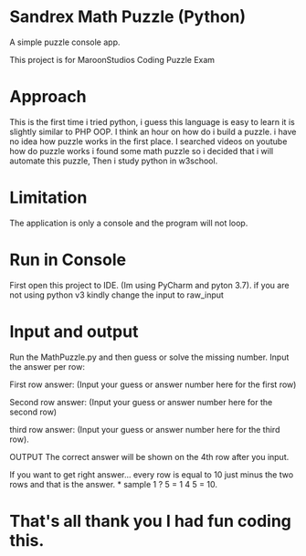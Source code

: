 # Sandrex Math Puzzle (Python)

A simple puzzle console app.
 
This project is for MaroonStudios Coding Puzzle Exam

# Approach

This is the first time i tried python, i guess this language is easy to learn it is slightly similar to PHP OOP.
I think an hour on how do i build a puzzle. i have no idea how puzzle works in the first place.
I searched videos on youtube how do puzzle works i found some math puzzle so i decided that i will automate this puzzle,
Then i study python in w3school.

# Limitation

The application is only a console and the program will not loop. 

# Run in Console

First open this project to IDE. (Im using PyCharm and pyton 3.7).
if you are not using python v3 kindly change the input to raw_input

# Input and output

Run the MathPuzzle.py and then guess or solve the missing number.
Input the answer per row:

First row answer: (Input your guess or answer number here for the first row)

Second row answer: (Input your guess or answer number here for the second row)

third row answer: (Input your guess or answer number here for the third row).

OUTPUT
The correct answer will be shown on the 4th row after you input.


If you want to get right answer... every row is equal to 10 just minus 
the two rows and that is the answer. * sample 1 ? 5 = 1 4 5 = 10.

# That's all thank you I had fun coding this.









